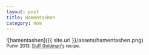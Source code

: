 ```yaml
---
layout: post
title: Hamentashen
category: nom
---
```


![hamentashen]({{ site.url }}/assets/hamentashen.png)
<br>
<sub>Purim 2013. <a href="http://www.foodnetwork.com/search/hamantaschen/results.do?fnSearchType=recipe.htm" target="_blank">Duff Goldman's</a> recipe.</sub>

